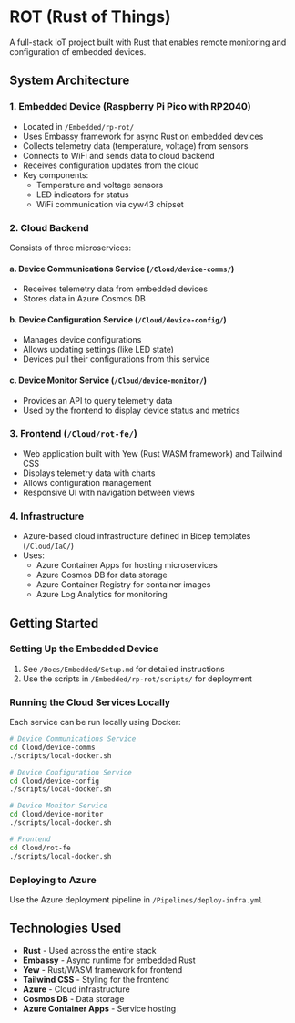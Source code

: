# ROT (Rust of Things)

A full-stack IoT project built with Rust that enables remote monitoring and configuration of embedded devices.

## System Architecture

### 1. Embedded Device (Raspberry Pi Pico with RP2040)

- Located in `/Embedded/rp-rot/`
- Uses Embassy framework for async Rust on embedded devices
- Collects telemetry data (temperature, voltage) from sensors
- Connects to WiFi and sends data to cloud backend
- Receives configuration updates from the cloud
- Key components:
  - Temperature and voltage sensors
  - LED indicators for status
  - WiFi communication via cyw43 chipset

### 2. Cloud Backend

Consists of three microservices:

#### a. Device Communications Service (`/Cloud/device-comms/`)

- Receives telemetry data from embedded devices
- Stores data in Azure Cosmos DB


#### b. Device Configuration Service (`/Cloud/device-config/`)

- Manages device configurations
- Allows updating settings (like LED state)
- Devices pull their configurations from this service

#### c. Device Monitor Service (`/Cloud/device-monitor/`)

- Provides an API to query telemetry data
- Used by the frontend to display device status and metrics

### 3. Frontend (`/Cloud/rot-fe/`)

- Web application built with Yew (Rust WASM framework) and Tailwind CSS
- Displays telemetry data with charts
- Allows configuration management
- Responsive UI with navigation between views

### 4. Infrastructure

- Azure-based cloud infrastructure defined in Bicep templates (`/Cloud/IaC/`)
- Uses:
  - Azure Container Apps for hosting microservices
  - Azure Cosmos DB for data storage
  - Azure Container Registry for container images
  - Azure Log Analytics for monitoring

## Getting Started

### Setting Up the Embedded Device

1. See `/Docs/Embedded/Setup.md` for detailed instructions
2. Use the scripts in `/Embedded/rp-rot/scripts/` for deployment

### Running the Cloud Services Locally

Each service can be run locally using Docker:

```bash
# Device Communications Service
cd Cloud/device-comms
./scripts/local-docker.sh

# Device Configuration Service
cd Cloud/device-config
./scripts/local-docker.sh

# Device Monitor Service
cd Cloud/device-monitor
./scripts/local-docker.sh

# Frontend
cd Cloud/rot-fe
./scripts/local-docker.sh
```

### Deploying to Azure

Use the Azure deployment pipeline in `/Pipelines/deploy-infra.yml`

## Technologies Used

- **Rust** - Used across the entire stack
- **Embassy** - Async runtime for embedded Rust
- **Yew** - Rust/WASM framework for frontend
- **Tailwind CSS** - Styling for the frontend
- **Azure** - Cloud infrastructure
- **Cosmos DB** - Data storage
- **Azure Container Apps** - Service hosting
